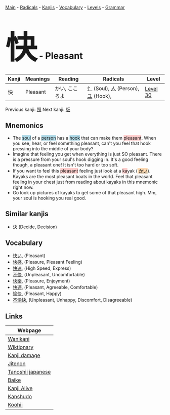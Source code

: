 <style> bigfont {font-size: 100px}</style>
[Main](../index.md) -
[Radicals](../radicals.md) -
[Kanjis](../kanjis.md) -
[Vocabulary](../vocabulary.md) -
[Levels](../levels.md) -
[Grammar](../grammar.md)
# <bigfont> 快</bigfont> - Pleasant 

| Kanji | Meanings | Reading | Radicals | Level |
| --- | --- | --- | --- | --- |
| 快 | Pleasant | かい, こころよ | [忄](../radicals/忄.md) (Soul), [人](../radicals/人.md) (Person), [ユ](../radicals/ユ.md) (Hook),  | [Level 30](../levels/wk_level30.md) |

Previous kanji: [照](照.md) Next kanji: [版](版.md) 

## Mnemonics
 * The <span style="background-color:#ADD8E6"> soul</span> of a <span style="background-color:#ADD8E6"> person</span> has a <span style="background-color:#ADD8E6"> hook</span> that can make them <span style="background-color:#ffcccb"> pleasant</span>. When you see, hear, or feel something pleasant, can't you feel that hook pressing into the middle of your body?
* Imagine that feeling you get when everything is just SO pleasant. There is a pressure from your soul's hook digging in. It's a good feeling though, a pleasant one! It isn't too hard or too soft.
* If you want to feel this <span style="background-color:#ffcccb"> pleasant</span> feeling just look at a <span style="background-color:#ffcccb"> ka</span>yak (<span style="background-color:#fed8b1"> [かい](https://jisho.org/search/かい)</span>). Kayaks are the most pleasant boats in the world. Feel that pleasant feeling in your chest just from reading about kayaks in this mnemonic right now.
* Go look up pictures of kayaks to get some of that pleasant high. Mm, your soul is hooking you real good.


## Similar kanjis
 * [決](決.md) (Decide, Decision)


## Vocabulary
 * [快い](../vocabulary/快.md), (Pleasant)
* [快感](../vocabulary/快.md), (Pleasure, Pleasant Feeling)
* [快速](../vocabulary/快.md), (High Speed, Express)
* [不快](../vocabulary/快.md), (Unpleasant, Uncomfortable)
* [快楽](../vocabulary/快.md), (Pleasure, Enjoyment)
* [快適](../vocabulary/快.md), (Pleasant, Agreeable, Comfortable)
* [愉快](../vocabulary/快.md), (Pleasant, Happy)
* [不愉快](../vocabulary/快.md), (Unpleasant, Unhappy, Discomfort, Disagreeable)



## Links 

| Webpage |
| --- |
| [Wanikani          ](https://www.wanikani.com/kanji/快) |
| [Wiktionary        ](https://en.wiktionary.org/wiki/快) |
| [Kanji damage      ](http://www.kanjidamage.com/kanji/search?utf8=✓&q=快) |
| [Jitenon           ](https://jitenon.com/kanji/快) |
| [Tanoshii japanese ](https://www.tanoshiijapanese.com/dictionary/kanji.cfm?k=快) |
| [Baike             ](https://baike.baidu.com/item/快) |
| [Kanji Alive       ](https://app.kanjialive.com/快) |
| [Kanshudo          ](https://www.kanshudo.com/searchmn?q=快) |
| [Koohii            ](https://kanji.koohii.com/study/kanji/快) |
